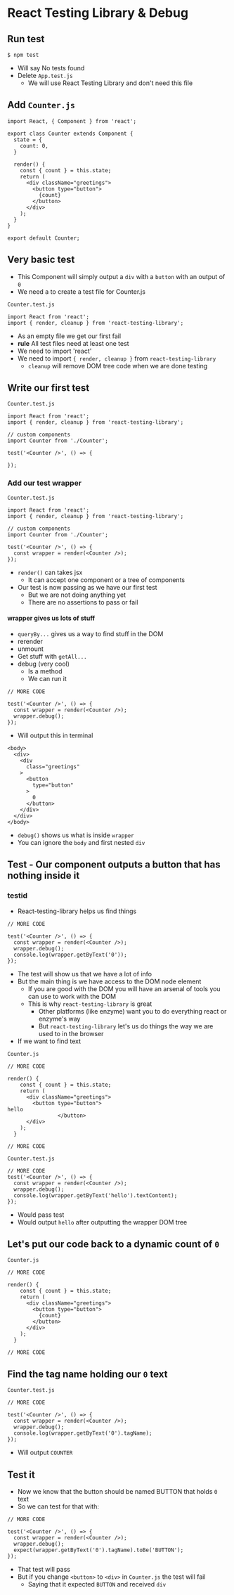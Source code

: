 # React Testing Library & Debug
## Run test
`$ npm test`

* Will say No tests found
* Delete `App.test.js`
    - We will use React Testing Library and don't need this file

## Add `Counter.js`
```
import React, { Component } from 'react';

export class Counter extends Component {
  state = {
    count: 0,
  }

  render() {
    const { count } = this.state;
    return (
      <div className="greetings">
        <button type="button">
          {count}
        </button>
      </div>
    );
  }
}

export default Counter;
```

## Very basic test
* This Component will simply output a `div` with a `button` with an output of `0`
* We need a to create a test file for Counter.js

`Counter.test.js`

```
import React from 'react';
import { render, cleanup } from 'react-testing-library';
```

* As an empty file we get our first fail
* **rule** All test files need at least one test
* We need to import 'react'
* We need to import `{ render, cleanup }` from `react-testing-library`
    - `cleanup` will remove DOM tree code when we are done testing

## Write our first test 
`Counter.test.js`

```
import React from 'react';
import { render, cleanup } from 'react-testing-library';

// custom components
import Counter from './Counter';

test('<Counter />', () => {

});
```

### Add our test wrapper
`Counter.test.js`

```
import React from 'react';
import { render, cleanup } from 'react-testing-library';

// custom components
import Counter from './Counter';

test('<Counter />', () => {
  const wrapper = render(<Counter />);
});
```

* `render()` can takes jsx
    - It can accept one component or a tree of components
* Our test is now passing as we have our first test
    - But we are not doing anything yet
    - There are no assertions to pass or fail

#### wrapper gives us lots of stuff
* `queryBy...` gives us a way to find stuff in the DOM
* rerender
* unmount
* Get stuff with `getAll...`
* debug (very cool)
    - Is a method
    - We can run it

```
// MORE CODE

test('<Counter />', () => {
  const wrapper = render(<Counter />);
  wrapper.debug();
});
```

* Will output this in terminal

```
<body>
  <div>
    <div
      class="greetings"
    >
      <button
        type="button"
      >
        0
      </button>
    </div>
  </div>
</body>
```

* `debug()` shows us what is inside `wrapper`
* You can ignore the `body` and first nested `div`

## Test - Our component outputs a button that has nothing inside it
### testid
* React-testing-library helps us find things

```
// MORE CODE

test('<Counter />', () => {
  const wrapper = render(<Counter />);
  wrapper.debug();
  console.log(wrapper.getByText('0'));
});
```

* The test will show us that we have a lot of info
* But the main thing is we have access to the DOM node element
    - If you are good with the DOM you will have an arsenal of tools you can use to work with the DOM
    - This is why `react-testing-library` is great
        + Other platforms (like enzyme) want you to do everything react or enzyme's way
        + But `react-testing-library` let's us do things the way we are used to in the browser
* If we want to find text

`Counter.js`

```
// MORE CODE

render() {
    const { count } = this.state;
    return (
      <div className="greetings">
        <button type="button">
hello
                </button>
      </div>
    );
  }

// MORE CODE
```

`Counter.test.js`

```
// MORE CODE
test('<Counter />', () => {
  const wrapper = render(<Counter />);
  wrapper.debug();
  console.log(wrapper.getByText('hello').textContent);
});
```

* Would pass test
* Would output `hello` after outputting the wrapper DOM tree

## Let's put our code back to a dynamic count of `0`
`Counter.js`

```
// MORE CODE

render() {
    const { count } = this.state;
    return (
      <div className="greetings">
        <button type="button">
          {count}
        </button>
      </div>
    );
  }

// MORE CODE
```

## Find the tag name holding our `0` text
`Counter.test.js`

```
// MORE CODE

test('<Counter />', () => {
  const wrapper = render(<Counter />);
  wrapper.debug();
  console.log(wrapper.getByText('0').tagName);
});
```

* Will output `COUNTER`

## Test it
* Now we know that the button should be named BUTTON that holds `0` text
* So we can test for that with:

```
// MORE CODE

test('<Counter />', () => {
  const wrapper = render(<Counter />);
  wrapper.debug();
  expect(wrapper.getByText('0').tagName).toBe('BUTTON');
});
```

* That test will pass
* But if you change `<button>` to `<div>` in `Counter.js` the test will fail
    - Saying that it expected `BUTTON` and received `div`
